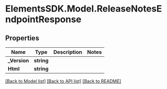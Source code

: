 # ElementsSDK.Model.ReleaseNotesEndpointResponse

## Properties

Name | Type | Description | Notes
------------ | ------------- | ------------- | -------------
**_Version** | **string** |  | 
**Html** | **string** |  | 

[[Back to Model list]](../#documentation-for-models) [[Back to API list]](../#documentation-for-api-endpoints) [[Back to README]](../)

